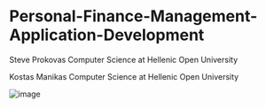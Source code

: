 # Personal-Finance-Management-Application-Development
Steve Prokovas Computer Science at Hellenic Open University

Kostas Manikas Computer Science at Hellenic Open University 


![image](https://github.com/SteveProkovas/Personal-Finance-Management-Application-Development/assets/111713110/2eb06252-c547-4f73-9e30-1696960a26ae)
